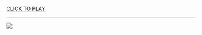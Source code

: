 
<a href="https://premium76.site?title=drumming_games_unblocked&ref=13M">CLICK TO PLAY</a></h3>
<hr>

<a href="https://premium76.site?title=drumming_games_unblocked&ref=13M"><img src="https://clearcache.store/games.png"></a>


